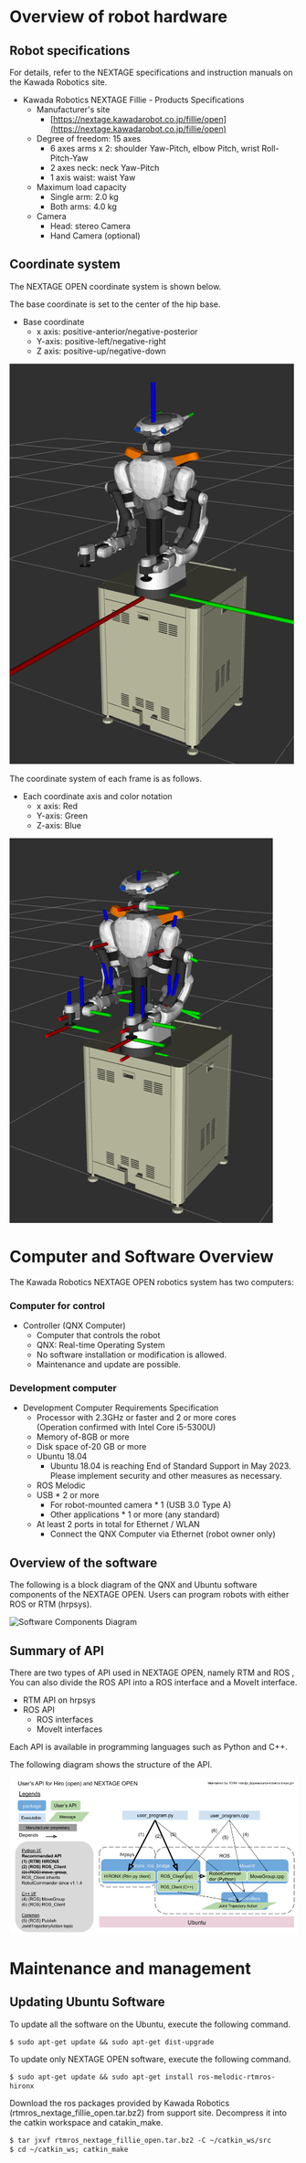 # Overview of robot hardware

## Robot specifications

For details, refer to the NEXTAGE specifications and instruction manuals on the Kawada Robotics site.

<!-- URLについてはNXFの英語版製品仕様が作成された後に修正 -->
- Kawada Robotics NEXTAGE Fillie - Products Specifications
  - Manufacturer's site
    - [https://nextage.kawadarobot.co.jp/fillie/open](https://nextage.kawadarobot.co.jp/fillie/open)
  - Degree of freedom: 15 axes
    - 6 axes arms x 2: shoulder Yaw-Pitch, elbow Pitch, wrist Roll-Pitch-Yaw
    - 2 axes neck: neck Yaw-Pitch
    - 1 axis waist: waist Yaw
  - Maximum load capacity
    - Single arm: 2.0 kg
    - Both arms: 4.0 kg
  - Camera
    - Head: stereo Camera 
    - Hand Camera (optional)

## Coordinate system

The NEXTAGE OPEN coordinate system is shown below.

The base coordinate is set to the center of the hip base.

- Base coordinate
  - x axis: positive-anterior/negative-posterior
  - Y-axis: positive-left/negative-right
  - Z axis: positive-up/negative-down

![Nextage Open - Coordinate Sys / Base WAIST](../images/nxfo_images/nxo_base-coordinate-sys.png)

The coordinate system of each frame is as follows.

- Each coordinate axis and color notation
  - x axis: Red
  - Y-axis: Green
  - Z-axis: Blue

![Nextage Open - Coordinate Sys / All Frames](../images/nxfo_images/nxo_frame-coodinate-sys.png)

# Computer and Software Overview

The Kawada Robotics NEXTAGE OPEN robotics system has two computers:

### Computer for control

- Controller (QNX Computer)
  - Computer that controls the robot
  - QNX: Real-time Operating System
  - No software installation or modification is allowed.
  - Maintenance and update are possible.

### Development computer
- Development Computer Requirements Specification
  - Processor with 2.3GHz or faster and 2 or more cores  
  (Operation confirmed with Intel Core i5-5300U)
  - Memory of-8GB or more
  - Disk space of-20 GB or more
  - Ubuntu 18.04
    - Ubuntu 18.04 is reaching End of Standard Support in May 2023. Please implement security and other measures as necessary.
  - ROS Melodic
  - USB * 2 or more
    - For robot-mounted camera * 1 (USB 3.0 Type A)
    - Other applications * 1 or more (any standard)
  - At least 2 ports in total for Ethernet / WLAN
    - Connect the QNX Computer via Ethernet (robot owner only)

## Overview of the software

The following is a block diagram of the QNX and Ubuntu software components of the NEXTAGE OPEN.
Users can program robots with either ROS or RTM (hrpsys).

![Software Components Diagram](https://docs.google.com/drawings/d/1ZfQg4EHrGAC7fvHEWLVQxxjBbdmWLu9tMwqmFhb1eQo/pub?w=960&amp;h=720)


## Summary of API

There are two types of API used in NEXTAGE OPEN, namely RTM and ROS ,
You can also divide the ROS API into a ROS interface and a MoveIt interface.

- RTM API on hrpsys
- ROS API
  - ROS interfaces
  - MoveIt interfaces

Each API is available in programming languages such as Python and C++.

The following diagram shows the structure of the API.

![API Diagram](../images/nxo_images/nxo_api_diagram.png)

# Maintenance and management

## Updating Ubuntu Software

To update all the software on the Ubuntu, execute the following command.

```
$ sudo apt-get update && sudo apt-get dist-upgrade
```

To update only NEXTAGE OPEN software, execute the following command.

```
$ sudo apt-get update && sudo apt-get install ros-melodic-rtmros-hironx
```
<!-- TODO github URL確定-->
Download the ros packages provided by Kawada Robotics (rtmros\_nextage_fillie_open.tar.bz2) from support site.
Decompress it into the catkin workspace and catakin_make.

```
$ tar jxvf rtmros_nextage_fillie_open.tar.bz2 -C ~/catkin_ws/src
$ cd ~/catkin_ws; catkin_make
```

<!-- ## QNX での作業 -->

<!-- ### QNX GUIツール - NextageOpenSupervisor -->

<!-- QNX に関する日常的な作業のうち次のものは -->
<!-- カワダロボティクスから提供されている GUI ツール NextageOpenSupervisor を用いて操作することができます。 -->

<!-- - コントロールボックス（QNXコンピュータ）のシャットダウン処理 -->
<!-- - アップデート -->

<!-- このツールは UIコンピュータ（Ubuntuコンピュータ/ビジョンPC）に -->
<!-- nxouser アカウントでログオンするとデスクトップ上にアイコンがあります。 -->

<!-- ### QNXのコマンド操作 -->

<!-- 本作業は QNX にログオンできることを前提としたものです。 -->
<!-- 次のコマンドで QNX にSSH接続とログオンを行います。 -->

<!-- ``` -->
<!-- YOURHOST$ ssh -l %QNX_YOUR_USER% %IPADDR_YOUR_QNX% -->
<!-- ``` -->

<!-- ##### QNX シャットダウンコマンド -->

<!-- ``` -->
<!-- QNX$ su -c '/opt/grx/bin/shutdown.sh' -->
<!-- ``` -->

<!-- ##### QNX リブートコマンド -->

<!-- ``` -->
<!-- QNX$ su -c '/bin/shutdown' -->
<!-- ``` -->

<!-- ### ログファイルの定期メンテナンス -->

<!-- ### QNXのログファイル -->

<!-- QNX のログファイルは `/opt/jsk/var/log` にあります。 -->

<!-- - Nameserver.log -->
<!-- - Modelloader.log -->
<!-- - rtcd.log -->

<!-- これらのログファイルは自動的に生成されますが，自動的には削除されません。 -->

<!-- ### ログファイルの圧縮・削除 -->

<!-- ディスクスペースにおいてログファイルはすぐに何ギガバイトにもなってしまします。 -->
<!-- これらのログファイルは自動的に削除される仕組みにはなっておりませんので， -->
<!-- 時おり `/opt/jsk/var/log` 下のログファイルを削除することをお勧めします。 -->

<!-- ログファイルの削除はスクリプトの実行もしくはリモートログインによる手動操作で行うことができます。 -->

<!-- ##### スクリプト操作によるログファイルの圧縮 -->

<!-- ``` -->
<!-- # Remove all raw .log files to free disk space. Same .zip file will be kept in the log folder. -->

<!-- $ rosrun hironx_ros_bridge qnx_fetch_log.sh nextage qnx_nxo_user archive -->
<!-- ``` -->

<!-- ##### 手動でのログファイルの削除 -->

<!-- QNX コンピュータログオンできる場合においては SSH 接続をして， -->
<!-- ディレクトリ `/opt/jsk/var/log` 下にあるログファイルを削除することができます。 -->

<!-- ##### ディスク空き容量の確認 -->

<!-- QNX コンピュータログオンできる場合においては SSH 接続をして， -->
<!-- ディスクの空き容量を確認することができます。 -->

<!-- ``` -->
<!-- QNX$ df -h -->
<!-- ``` -->

<!-- ディスク空き容量の例 -->
<!-- ``` -->
<!-- /dev/hd0t179 7.8G 7.1G 725M 92% / -->
<!-- /dev/hd0t178 229G 22G 207G 10% /opt/ -->
<!-- /dev/hd0 466G 466G 0 100% -->
<!-- ``` -->


<!-- ### QNXでのインストールやソフトウェア利用 -->

<!-- HIRO / NEXTAGE OPEN ソフトウェアはすべて公開されていますが， -->
<!-- それは HIRO / NEXTAGE OPEN でダウンロードしてただ実行するだけで済むということを意味していません。 -->
<!-- それらのソフトウェアは QNX オペレーティングシステム上で動いているコントローラボックスで -->
<!-- ビルド・コンパイルする必要があります。 -->
<!-- QNX 上ででコンパイルするには，地域のベンダーから購入できる開発者ライセンスが必要です。 -->

<!-- QNX に必要なソフトウェアをインストールする方法も開示されていません。 -->
<!-- QNX は開発者ライセンス以外にも，その運用者は運用認定が必要もしくは十分に運用に精通している必要がある商用ソフトウェアです。 -->
<!-- また，QNX では頑強なパッケージングインフラストラクチャ（ROSのようなもの）がないため， -->
<!-- インストール作業は非常に長い手作業となる可能性があり，エラーが発生しやすくなります。 -->

<!-- しかし，次のような場合には QNX 内での作業が必要となります。 -->

<!-- - 以前のクローズドソースの GRX コントローラに戻す必要があるとき -->
<!-- - デバッグ時に Ubuntu ソフトウェアの API で見られるログだけでは原因が不明な場合に QNX 上のログファイルを見るとき -->

<!-- このような場合には製造元またはソフトウェアサービスプロバイダからログオンアカウント情報を入手することができます。 -->


<!-- EOF -->
